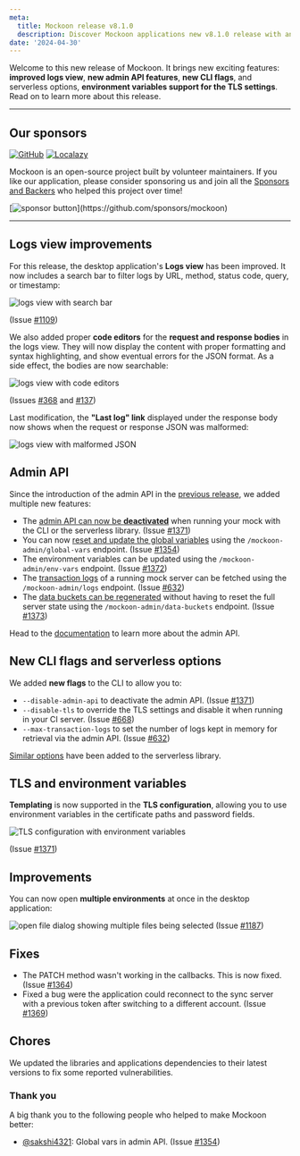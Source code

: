 ```yaml
---
meta:
  title: Mockoon release v8.1.0
  description: Discover Mockoon applications new v8.1.0 release with an improved logs view, new admin API features, new CLI flags, and serverless options, TLS and environment variables support, and more.
date: '2024-04-30'
---
```


Welcome to this new release of Mockoon. It brings new exciting features: **improved logs view**, **new admin API features**, **new CLI flags**, and serverless options, **environment variables support for the TLS settings**. Read on to learn more about this release.

---

## Our sponsors

[![GitHub](https://mockoon.com/images/sponsors/github.png)](https://github.blog/2023-04-12-github-accelerator-our-first-cohort-and-whats-next/)
[![Localazy](https://mockoon.com/images/sponsors/localazy.png)](https://localazy.com/register?ref=a9CiDC61gOac-azO)

Mockoon is an open-source project built by volunteer maintainers. If you like our application, please consider sponsoring us and join all the [Sponsors and Backers](https://github.com/mockoon/mockoon/blob/main/backers.md) who helped this project over time!

[![sponsor button](https://mockoon.com/images/sponsor-btn-250.png?)](https://github.com/sponsors/mockoon)

---

## Logs view improvements

For this release, the desktop application's **Logs view** has been improved. It now includes a search bar to filter logs by URL, method, status code, query, or timestamp:

![logs view with search bar](/images/releases/8.1.0/filter-logs-by-url.png)

(Issue [#1109](https://github.com/mockoon/mockoon/issues/1109))

We also added proper **code editors** for the **request and response bodies** in the logs view. They will now display the content with proper formatting and syntax highlighting, and show eventual errors for the JSON format. As a side effect, the bodies are now searchable:

![logs view with code editors](/images/releases/8.1.0/code-editors-logs-view.png)

(Issues [#368](https://github.com/mockoon/mockoon/issues/368) and [#137](https://github.com/mockoon/mockoon/issues/137))

Last modification, the **"Last log" link** displayed under the response body now shows when the request or response JSON was malformed:

![logs view with malformed JSON](/images/releases/8.1.0/malformed-json-response-link.png)

## Admin API

Since the introduction of the admin API in the [previous release](https://mockoon.com/releases/8.0.0/), we added multiple new features:

- The [admin API can now be **deactivated**](https://mockoon.com/docs/latest/admin-api/overview/#disable-the-admin-api) when running your mock with the CLI or the serverless library. (Issue [#1371](https://github.com/mockoon/mockoon/issues/1371))
- You can now [reset and update the global variables](https://mockoon.com/docs/latest/admin-api/global-variables/) using the `/mockoon-admin/global-vars` endpoint. (Issue [#1354](https://github.com/mockoon/mockoon/issues/1354))
- The environment variables can be updated using the `/mockoon-admin/env-vars` endpoint. (Issue [#1372](https://github.com/mockoon/mockoon/issues/1372))
- The [transaction logs](https://mockoon.com/docs/latest/admin-api/transaction-logs/) of a running mock server can be fetched using the `/mockoon-admin/logs` endpoint. (Issue [#632](https://github.com/mockoon/mockoon/issues/632))
- The [data buckets can be regenerated](https://mockoon.com/docs/latest/admin-api/data-buckets/) without having to reset the full server state using the `/mockoon-admin/data-buckets` endpoint. (Issue [#1373](https://github.com/mockoon/mockoon/issues/1373))

Head to the [documentation](https://mockoon.com/docs/latest/admin-api/overview) to learn more about the admin API.

## New CLI flags and serverless options

We added **new flags** to the CLI to allow you to:

- `--disable-admin-api` to deactivate the admin API. (Issue [#1371](https://github.com/mockoon/mockoon/issues/1371))
- `--disable-tls` to override the TLS settings and disable it when running in your CI server. (Issue [#668](https://github.com/mockoon/mockoon/issues/668))
- `--max-transaction-logs` to set the number of logs kept in memory for retrieval via the admin API. (Issue [#632](https://github.com/mockoon/mockoon/issues/632))

[Similar options](https://github.com/mockoon/mockoon/tree/main/packages/serverless#options) have been added to the serverless library.

## TLS and environment variables

**Templating** is now supported in the **TLS configuration**, allowing you to use environment variables in the certificate paths and password fields.

![TLS configuration with environment variables](/images/releases/8.1.0/tls-env-variables.png)

(Issue [#1371](https://github.com/mockoon/mockoon/issues/1371))

## Improvements

You can now open **multiple environments** at once in the desktop application:

![open file dialog showing multiple files being selected](/images/releases/8.1.0/open-multiple-environments.png)
(Issue [#1187](https://github.com/mockoon/mockoon/issues/1187))

## Fixes

- The PATCH method wasn't working in the callbacks. This is now fixed. (Issue [#1364](https://github.com/mockoon/mockoon/issues/1364))
- Fixed a bug were the application could reconnect to the sync server with a previous token after switching to a different account. (Issue [#1369](https://github.com/mockoon/mockoon/issues/1369))

## Chores

We updated the libraries and applications dependencies to their latest versions to fix some reported vulnerabilities.

### Thank you

A big thank you to the following people who helped to make Mockoon better:

- [@sakshi4321](https://github.com/sakshi4321): Global vars in admin API. (Issue [#1354](https://github.com/mockoon/mockoon/issues/1354))
